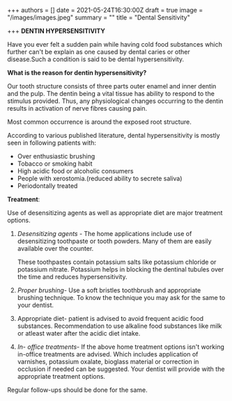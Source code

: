 +++
authors = []
date = 2021-05-24T16:30:00Z
draft = true
image = "/images/images.jpeg"
summary = ""
title = "Dental Sensitivity"

+++
**DENTIN HYPERSENSITIVITY**

Have you ever felt a sudden pain while having cold food substances which further can't be explain as one caused by dental caries or other disease.Such a condition is said to be dental hypersensitivity.

**What is the reason for dentin hypersensitivity?**

Our tooth structure consists of three parts outer enamel and inner dentin and the pulp. The dentin being a vital tissue has ability to respond to the stimulus provided. Thus, any physiological changes occurring to the dentin results in activation of nerve fibres causing pain.

Most common occurrence is around the exposed root structure.

According to various published literature, dental hypersensitivity is mostly seen in following patients with:

* Over enthusiastic brushing
* Tobacco or smoking habit
* High acidic food or alcoholic consumers
* People with xerostomia.(reduced ability to secrete saliva)
* Periodontally treated

**Treatment**:

Use of desensitizing agents as well as appropriate diet are major treatment options.

1. _Desensitizing_ _agents_ - The home applications include use of desensitizing toothpaste or tooth powders. Many of them are easily available over the counter.

   These toothpastes contain potassium salts like potassium chloride or potassium nitrate. Potassium helps in blocking the dentinal tubules over the time and reduces hypersensitivity.
2. _Proper_ _brushing_- Use a soft bristles toothbrush and appropriate brushing technique. To know the technique you may ask for the same to your dentist.
3. Appropriate diet- patient is advised to avoid  frequent acidic food substances. Recommendation to use alkaline food substances like milk or atleast water after the acidic diet intake.
4. _In_- _office_ _treatments_- If the above home treatment options isn't working in-office treatments are advised. Which includes application of varnishes, potassium oxalate, bioglass material or correction in occlusion if needed can be suggested. Your dentist will provide with the appropriate treatment options.

Regular follow-ups should be done for the same.